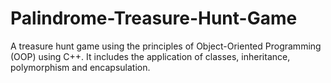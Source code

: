 # Palindrome-Treasure-Hunt-Game
A treasure hunt game using the principles of Object-Oriented Programming (OOP) using C++. It includes the application of classes, inheritance, polymorphism and encapsulation.
